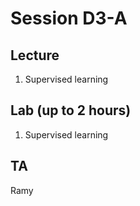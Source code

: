 # Session D3-A

## Lecture
1. Supervised learning

## Lab (up to 2 hours)
1. Supervised learning

## TA
Ramy
